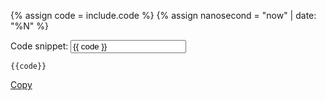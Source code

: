 {% assign code = include.code %}
{% assign nanosecond = "now" | date: "%N" %}

<div class="bg-base-lightest border-1px border-base-lighter">
  <div class="grid-row">
    <label class="usa-sr-only">Code snippet:
      <input type="text" id="code{{ nanosecond }}" value="{{ code }}" readonly />
    </label>
    <div class="tablet:grid-col-fill" aria-hidden="true">
      <pre class="text-pre-wrap overflow-x-auto padding-1 margin-1"><code>{{code}}</code></pre>
    </div>
    <div class="tablet:grid-col-auto padding-1">
      <a class="usa-button usa-button--outline margin-1" href="javascript:void(0)" onclick="copyText{{ nanosecond }}()" id="copybutton{{ nanosecond }}">Copy</a>
    </div>
  </div>
</div>

<script>
function copyText{{ nanosecond }}(){
  /* Get the text field */
  var copyText = document.getElementById("code{{ nanosecond }}");

  /* Select the text field */
  copyText.select();

  /* Copy the text inside the text field */
  document.execCommand("copy");
}
</script>